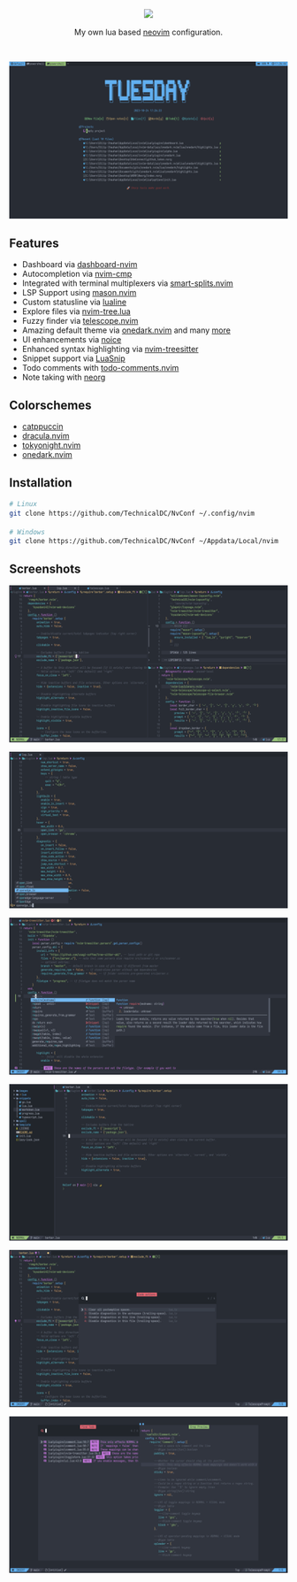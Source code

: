 <div class="class" align="center">
	<image class="banner" src="images/banner.png" style="width:400px;height:auto;">

My own lua based [neovim](https://neovim.org/) configuration.
</div>
<br>

![home](https://github.com/TechnicalDC/NvConf/blob/main/images/2023-10-24_17-26.png)

## Features

* Dashboard via [dashboard-nvim](https://github.com/nvimdev/dashboard-nvim)
* Autocompletion via [nvim-cmp](https://github.com/hrsh7th/nvim-cmp)
* Integrated with terminal multiplexers via [smart-splits.nvim ](https://github.com/mrjones2014/smart-splits.nvim)
* LSP Support using [mason.nvim](https://github.com/williamboman/mason.nvim)
* Custom statusline via [lualine](https://github.com/nvim-lualine/lualine.nvim)
* Explore files via [nvim-tree.lua](https://github.com/nvim-tree/nvim-tree.lua)
* Fuzzy finder via [telescope.nvim](https://github.com/nvim-telescope/telescope.nvim)
* Amazing default theme via [onedark.nvim](https://github.com/navarasu/onedark.nvim) and many [more](https://github.com/TechnicalDC/NvConf#colorschemes)
* UI enhancements via [noice](https://github.com/folke/noice.nvim)
* Enhanced syntax highlighting via [nvim-treesitter](https://github.com/tree-sitter/tree-sitter)
* Snippet support via [LuaSnip](https://github.com/L3MON4D3/LuaSnip)
* Todo comments with [todo-comments.nvim](https://github.com/folke/todo-comments.nvim)
* Note taking with [neorg](https://github.com/nvim-neorg/neorg)

## Colorschemes

* [catppuccin](https://github.com/catppuccin/nvim)
* [dracula.nvim](https://github.com/TechnicalDC/dracula.nvim)
* [tokyonight.nvim](https://github.com/folke/tokyonight.nvim)
* [onedark.nvim](https://github.com/navarasu/onedark.nvim)

## Installation
```bash
# Linux
git clone https://github.com/TechnicalDC/NvConf ~/.config/nvim

# Windows
git clone https://github.com/TechnicalDC/NvConf ~/Appdata/Local/nvim
```

## Screenshots

![splits](https://github.com/TechnicalDC/NvConf/blob/main/images/2023-10-08_00-31.png)

![noice](https://github.com/TechnicalDC/NvConf/blob/main/images/2023-10-08_00-33.png)

![cmp](https://github.com/TechnicalDC/NvConf/blob/main/images/2023-10-08_00-16.png)

![nvim-tree](https://github.com/TechnicalDC/NvConf/blob/main/images/2023-10-08_00-27.png)

![telescope](https://github.com/TechnicalDC/NvConf/blob/main/images/2023-10-08_00-29.png)

![todo-comments](https://github.com/TechnicalDC/NvConf/blob/main/images/2023-10-08_00-10_1.png)

